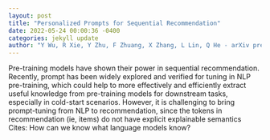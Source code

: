 ```yaml
--- 
layout: post 
title: "Personalized Prompts for Sequential Recommendation" 
date: 2022-05-24 00:00:36 -0400 
categories: jekyll update 
author: "Y Wu, R Xie, Y Zhu, F Zhuang, X Zhang, L Lin, Q He - arXiv preprint arXiv:2205.09666, 2022" 
--- 
```

Pre-training models have shown their power in sequential recommendation. Recently, prompt has been widely explored and verified for tuning in NLP pre-training, which could help to more effectively and efficiently extract useful knowledge from pre-training models for downstream tasks, especially in cold-start scenarios. However, it is challenging to bring prompt-tuning from NLP to recommendation, since the tokens in recommendation (ie, items) do not have explicit explainable semantics Cites: How can we know what language models know?